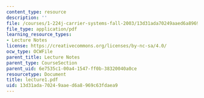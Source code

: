 ```yaml
---
content_type: resource
description: ''
file: /courses/1-224j-carrier-systems-fall-2003/13d31ada70249aaed6a8969c63fdaea9_lecture1.pdf
file_type: application/pdf
learning_resource_types:
- Lecture Notes
license: https://creativecommons.org/licenses/by-nc-sa/4.0/
ocw_type: OCWFile
parent_title: Lecture Notes
parent_type: CourseSection
parent_uid: 6e7535c1-00a4-1547-ff0b-38320040a0ce
resourcetype: Document
title: lecture1.pdf
uid: 13d31ada-7024-9aae-d6a8-969c63fdaea9
---
```

